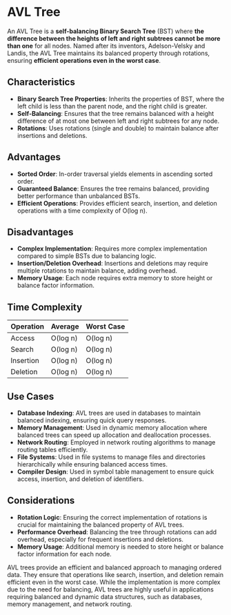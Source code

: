 # AVL Tree

An AVL Tree is a **self-balancing Binary Search Tree** (BST) where **the difference between the heights of left and right subtrees cannot be more than one** for all nodes. Named after its inventors, Adelson-Velsky and Landis, the AVL Tree maintains its balanced property through rotations, ensuring **efficient operations even in the worst case**.

## Characteristics

- **Binary Search Tree Properties**: Inherits the properties of BST, where the left child is less than the parent node, and the right child is greater.
- **Self-Balancing**: Ensures that the tree remains balanced with a height difference of at most one between left and right subtrees for any node.
- **Rotations**: Uses rotations (single and double) to maintain balance after insertions and deletions.

## Advantages

- **Sorted Order**: In-order traversal yields elements in ascending sorted order.
- **Guaranteed Balance**: Ensures the tree remains balanced, providing better performance than unbalanced BSTs.
- **Efficient Operations**: Provides efficient search, insertion, and deletion operations with a time complexity of O(log n).

## Disadvantages

- **Complex Implementation**: Requires more complex implementation compared to simple BSTs due to balancing logic.
- **Insertion/Deletion Overhead**: Insertions and deletions may require multiple rotations to maintain balance, adding overhead.
- **Memory Usage**: Each node requires extra memory to store height or balance factor information.

## Time Complexity

| Operation | Average  | Worst Case |
| --------- | -------- | ---------- |
| Access    | O(log n) | O(log n)   |
| Search    | O(log n) | O(log n)   |
| Insertion | O(log n) | O(log n)   |
| Deletion  | O(log n) | O(log n)   |

## Use Cases

- **Database Indexing**: AVL trees are used in databases to maintain balanced indexing, ensuring quick query responses.
- **Memory Management**: Used in dynamic memory allocation where balanced trees can speed up allocation and deallocation processes.
- **Network Routing**: Employed in network routing algorithms to manage routing tables efficiently.
- **File Systems**: Used in file systems to manage files and directories hierarchically while ensuring balanced access times.
- **Compiler Design**: Used in symbol table management to ensure quick access, insertion, and deletion of identifiers.

## Considerations

- **Rotation Logic**: Ensuring the correct implementation of rotations is crucial for maintaining the balanced property of AVL trees.
- **Performance Overhead**: Balancing the tree through rotations can add overhead, especially for frequent insertions and deletions.
- **Memory Usage**: Additional memory is needed to store height or balance factor information for each node.

AVL trees provide an efficient and balanced approach to managing ordered data. They ensure that operations like search, insertion, and deletion remain efficient even in the worst case. While the implementation is more complex due to the need for balancing, AVL trees are highly useful in applications requiring balanced and dynamic data structures, such as databases, memory management, and network routing.
